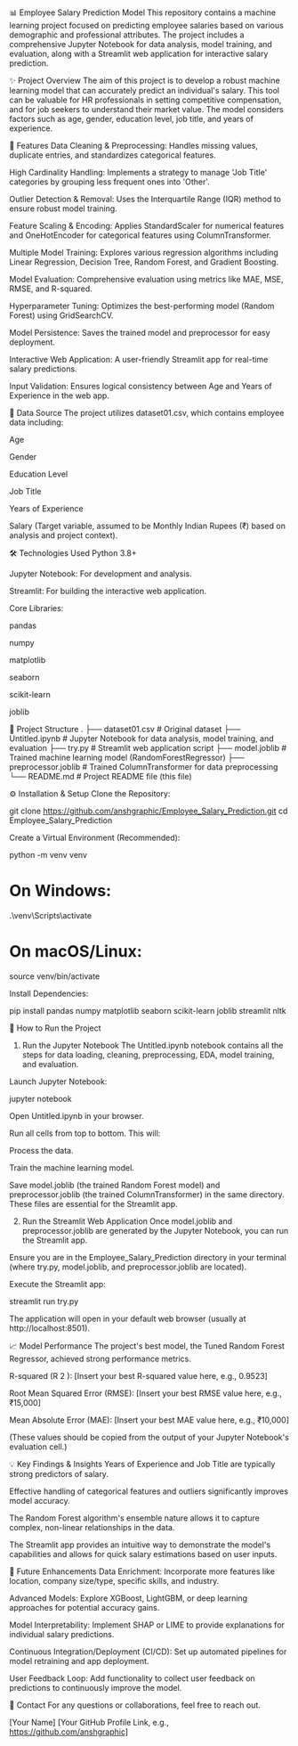 📊 Employee Salary Prediction Model
This repository contains a machine learning project focused on predicting employee salaries based on various demographic and professional attributes. The project includes a comprehensive Jupyter Notebook for data analysis, model training, and evaluation, along with a Streamlit web application for interactive salary prediction.

✨ Project Overview
The aim of this project is to develop a robust machine learning model that can accurately predict an individual's salary. This tool can be valuable for HR professionals in setting competitive compensation, and for job seekers to understand their market value. The model considers factors such as age, gender, education level, job title, and years of experience.

🚀 Features
Data Cleaning & Preprocessing: Handles missing values, duplicate entries, and standardizes categorical features.

High Cardinality Handling: Implements a strategy to manage 'Job Title' categories by grouping less frequent ones into 'Other'.

Outlier Detection & Removal: Uses the Interquartile Range (IQR) method to ensure robust model training.

Feature Scaling & Encoding: Applies StandardScaler for numerical features and OneHotEncoder for categorical features using ColumnTransformer.

Multiple Model Training: Explores various regression algorithms including Linear Regression, Decision Tree, Random Forest, and Gradient Boosting.

Model Evaluation: Comprehensive evaluation using metrics like MAE, MSE, RMSE, and R-squared.

Hyperparameter Tuning: Optimizes the best-performing model (Random Forest) using GridSearchCV.

Model Persistence: Saves the trained model and preprocessor for easy deployment.

Interactive Web Application: A user-friendly Streamlit app for real-time salary predictions.

Input Validation: Ensures logical consistency between Age and Years of Experience in the web app.

💾 Data Source
The project utilizes dataset01.csv, which contains employee data including:

Age

Gender

Education Level

Job Title

Years of Experience

Salary (Target variable, assumed to be Monthly Indian Rupees (₹) based on analysis and project context).

🛠️ Technologies Used
Python 3.8+

Jupyter Notebook: For development and analysis.

Streamlit: For building the interactive web application.

Core Libraries:

pandas

numpy

matplotlib

seaborn

scikit-learn

joblib

📂 Project Structure
.
├── dataset01.csv             # Original dataset
├── Untitled.ipynb            # Jupyter Notebook for data analysis, model training, and evaluation
├── try.py                    # Streamlit web application script
├── model.joblib              # Trained machine learning model (RandomForestRegressor)
├── preprocessor.joblib       # Trained ColumnTransformer for data preprocessing
└── README.md                 # Project README file (this file)

⚙️ Installation & Setup
Clone the Repository:

git clone https://github.com/anshgraphic/Employee_Salary_Prediction.git
cd Employee_Salary_Prediction

Create a Virtual Environment (Recommended):

python -m venv venv
# On Windows:
.\venv\Scripts\activate
# On macOS/Linux:
source venv/bin/activate

Install Dependencies:

pip install pandas numpy matplotlib seaborn scikit-learn joblib streamlit nltk

🚀 How to Run the Project
1. Run the Jupyter Notebook
The Untitled.ipynb notebook contains all the steps for data loading, cleaning, preprocessing, EDA, model training, and evaluation.

Launch Jupyter Notebook:

jupyter notebook

Open Untitled.ipynb in your browser.

Run all cells from top to bottom. This will:

Process the data.

Train the machine learning model.

Save model.joblib (the trained Random Forest model) and preprocessor.joblib (the trained ColumnTransformer) in the same directory. These files are essential for the Streamlit app.

2. Run the Streamlit Web Application
Once model.joblib and preprocessor.joblib are generated by the Jupyter Notebook, you can run the Streamlit app.

Ensure you are in the Employee_Salary_Prediction directory in your terminal (where try.py, model.joblib, and preprocessor.joblib are located).

Execute the Streamlit app:

streamlit run try.py

The application will open in your default web browser (usually at http://localhost:8501).

📈 Model Performance
The project's best model, the Tuned Random Forest Regressor, achieved strong performance metrics.

R-squared (R 
2
 ): [Insert your best R-squared value here, e.g., 0.9523]

Root Mean Squared Error (RMSE): [Insert your best RMSE value here, e.g., ₹15,000]

Mean Absolute Error (MAE): [Insert your best MAE value here, e.g., ₹10,000]

(These values should be copied from the output of your Jupyter Notebook's evaluation cell.)

💡 Key Findings & Insights
Years of Experience and Job Title are typically strong predictors of salary.

Effective handling of categorical features and outliers significantly improves model accuracy.

The Random Forest algorithm's ensemble nature allows it to capture complex, non-linear relationships in the data.

The Streamlit app provides an intuitive way to demonstrate the model's capabilities and allows for quick salary estimations based on user inputs.

🔮 Future Enhancements
Data Enrichment: Incorporate more features like location, company size/type, specific skills, and industry.

Advanced Models: Explore XGBoost, LightGBM, or deep learning approaches for potential accuracy gains.

Model Interpretability: Implement SHAP or LIME to provide explanations for individual salary predictions.

Continuous Integration/Deployment (CI/CD): Set up automated pipelines for model retraining and app deployment.

User Feedback Loop: Add functionality to collect user feedback on predictions to continuously improve the model.

📧 Contact
For any questions or collaborations, feel free to reach out.

[Your Name]
[Your GitHub Profile Link, e.g., https://github.com/anshgraphic]
